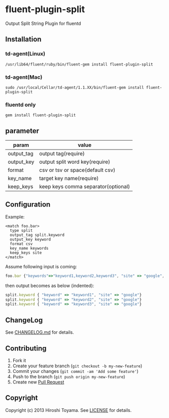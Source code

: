 # fluent-plugin-split

Output Split String Plugin for fluentd

## Installation

### td-agent(Linux)

    /usr/lib64/fluent/ruby/bin/fluent-gem install fluent-plugin-split

### td-agent(Mac)

    sudo /usr/local/Cellar/td-agent/1.1.XX/bin/fluent-gem install fluent-plugin-split

### fluentd only

    gem install fluent-plugin-split


## parameter

param    |   value
--------|------
output_tag|output tag(require)
output_key|output split word key(require)
format|csv or tsv or space(default csv)
key_name|target key name(require)
keep_keys|keep keys comma separator(optional)

## Configuration

Example:

    <match foo.bar>
      type split
      output_tag split.keyword
      output_key keyword
      format csv
      key_name keywords
      keep_keys site
    </match>

Assume following input is coming:

```js
foo.bar {"keywords"=>"keyword1,keyword2,keyword3", "site" => "google", "user_id" => "1"}
```

then output becomes as below (indented):

```js
split.keyword { "keyword" => "keyword1", "site" => "google"}
split.keyword { "keyword" => "keyword2", "site" => "google"}
split.keyword { "keyword" => "keyword3", "site" => "google"}
```

## ChangeLog

See [CHANGELOG.md](CHANGELOG.md) for details.

## Contributing

1. Fork it
2. Create your feature branch (`git checkout -b my-new-feature`)
3. Commit your changes (`git commit -am 'Add some feature'`)
4. Push to the branch (`git push origin my-new-feature`)
5. Create new [Pull Request](../../pull/new/master)

## Copyright

Copyright (c) 2013 Hiroshi Toyama. See [LICENSE](LICENSE) for details.
